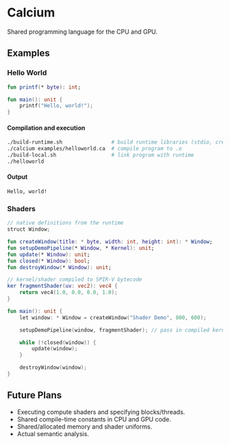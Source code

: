 # Calcium

Shared programming language for the CPU and GPU.

## Examples

### Hello World
```kotlin
fun printf(* byte): int;

fun main(): unit {
    printf("Hello, world!");
}
```

#### Compilation and execution
```bash
./build-runtime.sh                # build runtime libraries (stdio, creating a basic window, ...)
./calcium examples/helloworld.ca  # compile program to .o
./build-local.sh                  # link program with runtime
./helloworld
```

#### Output
```
Hello, world!
```

### Shaders

```kotlin
// native definitions from the runtime
struct Window;

fun createWindow(title: * byte, width: int, height: int): * Window;
fun setupDemoPipeline(* Window, * Kernel): unit;
fun update(* Window): unit;
fun closed(* Window): bool;
fun destroyWindow(* Window): unit;

// kernel/shader compiled to SPIR-V bytecode
ker fragmentShader(uv: vec2): vec4 {
    return vec4(1.0, 0.0, 0.0, 1.0);
}

fun main(): unit {
    let window: * Window = createWindow("Shader Demo", 800, 600);

    setupDemoPipeline(window, fragmentShader); // pass in compiled kernel

    while (!closed(window)) {
        update(window);
    }

    destroyWindow(window);
}
```


## Future Plans

* Executing compute shaders and specifying blocks/threads.
* Shared compile-time constants in CPU and GPU code.
* Shared/allocated memory and shader uniforms. 
* Actual semantic analysis.
